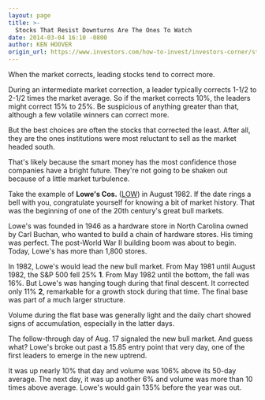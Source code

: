```yaml
---
layout: page
title: >-
  Stocks That Resist Downturns Are The Ones To Watch
date: 2014-03-04 16:10 -0800
author: KEN HOOVER
origin_url: https://www.investors.com/how-to-invest/investors-corner/stock-that-go-down-the-list-could-be-best/
---
```


When the market corrects, leading stocks tend to correct more.

During an intermediate market correction, a leader typically corrects 1-1/2 to 2-1/2 times the market average. So if the market corrects 10%, the leaders might correct 15% to 25%. Be suspicious of anything greater than that, although a few volatile winners can correct more.

But the best choices are often the stocks that corrected the least. After all, they are the ones institutions were most reluctant to sell as the market headed south.

That's likely because the smart money has the most confidence those companies have a bright future. They're not going to be shaken out because of a little market turbulence.

Take the example of **Lowe's Cos.** ([LOW](https://research.investors.com/quote.aspx?symbol=LOW)) in August 1982. If the date rings a bell with you, congratulate yourself for knowing a bit of market history. That was the beginning of one of the 20th century's great bull markets.

Lowe's was founded in 1946 as a hardware store in North Carolina owned by Carl Buchan, who wanted to build a chain of hardware stores. His timing was perfect. The post-World War II building boom was about to begin. Today, Lowe's has more than 1,800 stores.

In 1982, Lowe's would lead the new bull market. From May 1981 until August 1982, the S&P 500 fell 25% **1**. From May 1982 until the bottom, the fall was 16%. But Lowe's was hanging tough during that final descent. It corrected only 11% **2**, remarkable for a growth stock during that time. The final base was part of a much larger structure.

Volume during the flat base was generally light and the daily chart showed signs of accumulation, especially in the latter days.

The follow-through day of Aug. 17 signaled the new bull market. And guess what? Lowe's broke out past a 15.85 entry point that very day, one of the first leaders to emerge in the new uptrend.

It was up nearly 10% that day and volume was 106% above its 50-day average. The next day, it was up another 6% and volume was more than 10 times above average. Lowe's would gain 135% before the year was out.
